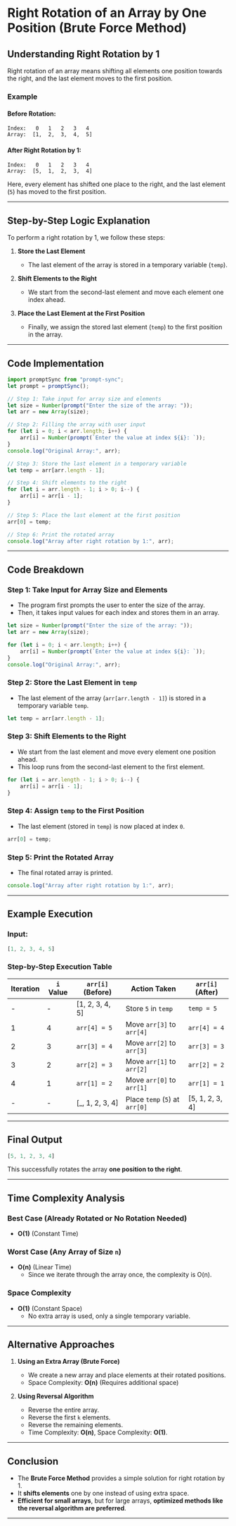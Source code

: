 # **Right Rotation of an Array by One Position (Brute Force Method)**

## **Understanding Right Rotation by 1**
Right rotation of an array means shifting all elements one position towards the right, and the last element moves to the first position.

### **Example**
#### **Before Rotation:**
```
Index:   0   1   2   3   4
Array:  [1,  2,  3,  4,  5]
```
#### **After Right Rotation by 1:**
```
Index:   0   1   2   3   4
Array:  [5,  1,  2,  3,  4]
```
Here, every element has shifted one place to the right, and the last element (`5`) has moved to the first position.

---

## **Step-by-Step Logic Explanation**
To perform a right rotation by 1, we follow these steps:

1. **Store the Last Element**  
   - The last element of the array is stored in a temporary variable (`temp`).
   
2. **Shift Elements to the Right**  
   - We start from the second-last element and move each element one index ahead.

3. **Place the Last Element at the First Position**  
   - Finally, we assign the stored last element (`temp`) to the first position in the array.

---

## **Code Implementation**
```javascript
import promptSync from "prompt-sync";
let prompt = promptSync();

// Step 1: Take input for array size and elements
let size = Number(prompt("Enter the size of the array: "));
let arr = new Array(size);

// Step 2: Filling the array with user input
for (let i = 0; i < arr.length; i++) {
    arr[i] = Number(prompt(`Enter the value at index ${i}: `));
}
console.log("Original Array:", arr);

// Step 3: Store the last element in a temporary variable
let temp = arr[arr.length - 1];

// Step 4: Shift elements to the right
for (let i = arr.length - 1; i > 0; i--) {
    arr[i] = arr[i - 1];
}

// Step 5: Place the last element at the first position
arr[0] = temp;

// Step 6: Print the rotated array
console.log("Array after right rotation by 1:", arr);
```

---

## **Code Breakdown**
### **Step 1: Take Input for Array Size and Elements**
- The program first prompts the user to enter the size of the array.
- Then, it takes input values for each index and stores them in an array.

```javascript
let size = Number(prompt("Enter the size of the array: "));
let arr = new Array(size);

for (let i = 0; i < arr.length; i++) {
    arr[i] = Number(prompt(`Enter the value at index ${i}: `));
}
console.log("Original Array:", arr);
```

### **Step 2: Store the Last Element in `temp`**
- The last element of the array (`arr[arr.length - 1]`) is stored in a temporary variable `temp`.

```javascript
let temp = arr[arr.length - 1];
```

### **Step 3: Shift Elements to the Right**
- We start from the last element and move every element one position ahead.
- This loop runs from the second-last element to the first element.

```javascript
for (let i = arr.length - 1; i > 0; i--) {
    arr[i] = arr[i - 1];
}
```

### **Step 4: Assign `temp` to the First Position**
- The last element (stored in `temp`) is now placed at index `0`.

```javascript
arr[0] = temp;
```

### **Step 5: Print the Rotated Array**
- The final rotated array is printed.

```javascript
console.log("Array after right rotation by 1:", arr);
```

---

## **Example Execution**
### **Input:**
```javascript
[1, 2, 3, 4, 5]
```

### **Step-by-Step Execution Table**
| Iteration | `i` Value | `arr[i]` (Before) | Action Taken | `arr[i]` (After) |
|-----------|----------|-------------------|--------------|-------------------|
| - | - | [1, 2, 3, 4, 5] | Store `5` in `temp` | `temp = 5` |
| 1 | 4 | `arr[4] = 5` | Move `arr[3]` to `arr[4]` | `arr[4] = 4` |
| 2 | 3 | `arr[3] = 4` | Move `arr[2]` to `arr[3]` | `arr[3] = 3` |
| 3 | 2 | `arr[2] = 3` | Move `arr[1]` to `arr[2]` | `arr[2] = 2` |
| 4 | 1 | `arr[1] = 2` | Move `arr[0]` to `arr[1]` | `arr[1] = 1` |
| - | - | [_, 1, 2, 3, 4] | Place `temp` (`5`) at `arr[0]` | [5, 1, 2, 3, 4] |

---

## **Final Output**
```javascript
[5, 1, 2, 3, 4]
```
This successfully rotates the array **one position to the right**.

---

## **Time Complexity Analysis**
### **Best Case (Already Rotated or No Rotation Needed)**
- **O(1)** (Constant Time)

### **Worst Case (Any Array of Size `n`)**
- **O(n)** (Linear Time)
  - Since we iterate through the array once, the complexity is O(n).

### **Space Complexity**
- **O(1)** (Constant Space)
  - No extra array is used, only a single temporary variable.

---

## **Alternative Approaches**
1. **Using an Extra Array (Brute Force)**
   - We create a new array and place elements at their rotated positions.
   - Space Complexity: **O(n)** (Requires additional space)

2. **Using Reversal Algorithm**
   - Reverse the entire array.
   - Reverse the first `k` elements.
   - Reverse the remaining elements.
   - Time Complexity: **O(n)**, Space Complexity: **O(1)**.

---

## **Conclusion**
- The **Brute Force Method** provides a simple solution for right rotation by 1.
- It **shifts elements** one by one instead of using extra space.
- **Efficient for small arrays**, but for large arrays, **optimized methods like the reversal algorithm are preferred**.

---